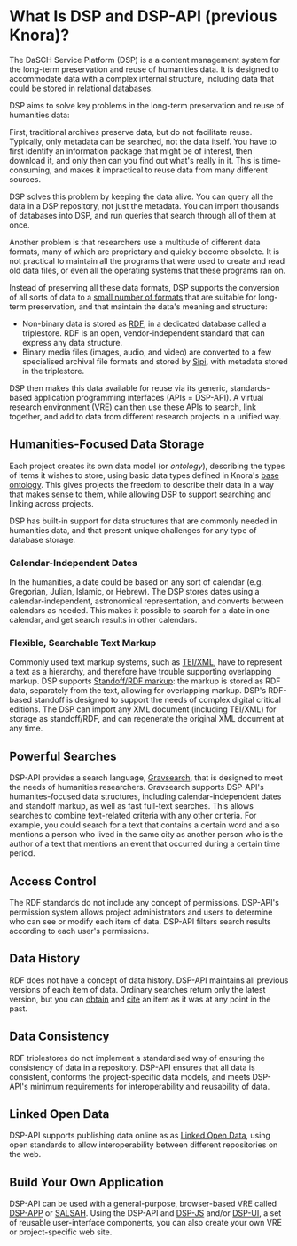 <!---
Copyright © 2015-2021 the contributors (see Contributors.md).

This file is part of DSP — DaSCH Service Platform.

DSP is free software: you can redistribute it and/or modify
it under the terms of the GNU Affero General Public License as published
by the Free Software Foundation, either version 3 of the License, or
(at your option) any later version.

DSP is distributed in the hope that it will be useful,
but WITHOUT ANY WARRANTY; without even the implied warranty of
MERCHANTABILITY or FITNESS FOR A PARTICULAR PURPOSE.  See the
GNU Affero General Public License for more details.

You should have received a copy of the GNU Affero General Public
License along with DSP. If not, see <http://www.gnu.org/licenses/>.
-->

# What Is DSP and DSP-API (previous Knora)?

The DaSCH Service Platform (DSP) is a a content management system for the long-term preservation and reuse of humanities
data. It is designed to accommodate data with a complex internal structure, including data that could be stored in
relational databases.

DSP aims to solve key problems in the long-term preservation and reuse of humanities data:

First, traditional archives preserve data, but do not facilitate reuse. Typically, only metadata can be searched, not
the data itself. You have to first identify an information package that might be of interest, then download it, and only
then can you find out what's really in it. This is time-consuming, and makes it impractical to reuse data from many
different sources.

DSP solves this problem by keeping the data alive. You can query all the data in a DSP repository, not just the
metadata. You can import thousands of databases into DSP, and run queries that search through all of them at once.

Another problem is that researchers use a multitude of different data formats, many of which are proprietary and quickly
become obsolete. It is not practical to maintain all the programs that were used to create and read old data files, or
even all the operating systems that these programs ran on.

Instead of preserving all these data formats, DSP supports the conversion of all sorts of data to
a [small number of formats](data-formats.md)
that are suitable for long-term preservation, and that maintain the data's meaning and structure:

- Non-binary data is stored as
  [RDF](http://www.w3.org/TR/2014/NOTE-rdf11-primer-20140624/), in a dedicated database called a triplestore. RDF is an
  open, vendor-independent standard that can express any data structure.
- Binary media files (images, audio, and video) are converted to a few specialised archival file formats and stored
  by [Sipi](https://github.com/dhlab-basel/Sipi), with metadata stored in the triplestore.

DSP then makes this data available for reuse via its generic, standards-based application programming interfaces (APIs =
DSP-API). A virtual research environment
(VRE) can then use these APIs to search, link together, and add to data from different research projects in a unified
way.

## Humanities-Focused Data Storage

Each project creates its own data model (or *ontology*), describing the types of items it wishes to store, using basic
data types defined in Knora's
[base ontology](../02-knora-ontologies/knora-base.md). This gives projects the freedom to describe their data in a way
that makes sense to them, while allowing DSP to support searching and linking across projects.

DSP has built-in support for data structures that are commonly needed in humanities data, and that present unique
challenges for any type of database storage.

### Calendar-Independent Dates

In the humanities, a date could be based on any sort of calendar (e.g. Gregorian, Julian, Islamic, or Hebrew). The DSP
stores dates using a calendar-independent, astronomical representation, and converts between calendars as needed. This
makes it possible to search for a date in one calendar, and get search results in other calendars.

### Flexible, Searchable Text Markup

Commonly used text markup systems, such as [TEI/XML](http://www.tei-c.org/), have to represent a text as a hierarchy,
and therefore have trouble supporting overlapping markup. DSP supports [Standoff/RDF markup](standoff-rdf.md): the
markup is stored as RDF data, separately from the text, allowing for overlapping markup. DSP's RDF-based standoff is
designed to support the needs of complex digital critical editions. The DSP can import any XML document (including
TEI/XML) for storage as standoff/RDF, and can regenerate the original XML document at any time.

## Powerful Searches

DSP-API provides a search language, [Gravsearch](../03-apis/api-v2/query-language.md), that is designed to meet the
needs of humanities researchers. Gravsearch supports DSP-API's humanites-focused data structures, including
calendar-independent dates and standoff markup, as well as fast full-text searches. This allows searches to combine
text-related criteria with any other criteria. For example, you could search for a text that contains a certain word and
also mentions a person who lived in the same city as another person who is the author of a text that mentions an event
that occurred during a certain time period.

## Access Control

The RDF standards do not include any concept of permissions. DSP-API's permission system allows project administrators
and users to determine who can see or modify each item of data. DSP-API filters search results according to each user's
permissions.

## Data History

RDF does not have a concept of data history. DSP-API maintains all previous versions of each item of data. Ordinary
searches return only the latest version, but you can
[obtain](../03-apis/api-v2/reading-and-searching-resources.md#get-a-full-representation-of-a-version-of-a-resource-by-iri)
and
[cite](../03-apis/api-v2/permalinks.md)
an item as it was at any point in the past.

## Data Consistency

RDF triplestores do not implement a standardised way of ensuring the consistency of data in a repository. DSP-API
ensures that all data is consistent, conforms the project-specific data models, and meets DSP-API's minimum requirements
for interoperability and reusability of data.

## Linked Open Data

DSP-API supports publishing data online as as [Linked Open Data](http://linkeddata.org/), using open standards to allow
interoperability between different repositories on the web.

## Build Your Own Application

DSP-API can be used with a general-purpose, browser-based VRE called [DSP-APP](https://dasch-swiss.github.io/dsp-app) or
[SALSAH](https://dhlab-basel.github.io/Salsah/). Using the DSP-API
and [DSP-JS](https://github.com/dasch-swiss/dsp-js-lib) and/or [DSP-UI](https://github.com/dasch-swiss/dsp-ui-lib), a
set of reusable user-interface components, you can also create your own VRE or project-specific web site.
